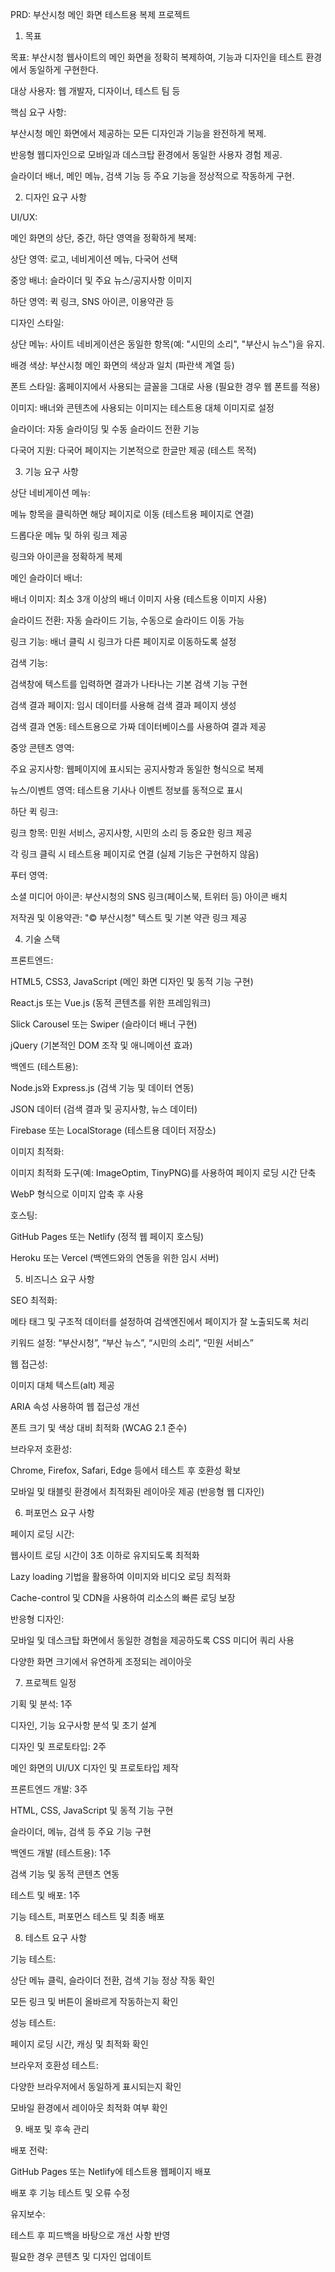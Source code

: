 PRD: 부산시청 메인 화면 테스트용 복제 프로젝트
1. 목표

목표: 부산시청 웹사이트의 메인 화면을 정확히 복제하여, 기능과 디자인을 테스트 환경에서 동일하게 구현한다.

대상 사용자: 웹 개발자, 디자이너, 테스트 팀 등

핵심 요구 사항:

부산시청 메인 화면에서 제공하는 모든 디자인과 기능을 완전하게 복제.

반응형 웹디자인으로 모바일과 데스크탑 환경에서 동일한 사용자 경험 제공.

슬라이더 배너, 메인 메뉴, 검색 기능 등 주요 기능을 정상적으로 작동하게 구현.

2. 디자인 요구 사항

UI/UX:

메인 화면의 상단, 중간, 하단 영역을 정확하게 복제:

상단 영역: 로고, 네비게이션 메뉴, 다국어 선택

중앙 배너: 슬라이더 및 주요 뉴스/공지사항 이미지

하단 영역: 퀵 링크, SNS 아이콘, 이용약관 등

디자인 스타일:

상단 메뉴: 사이트 네비게이션은 동일한 항목(예: "시민의 소리", "부산시 뉴스")을 유지.

배경 색상: 부산시청 메인 화면의 색상과 일치 (파란색 계열 등)

폰트 스타일: 홈페이지에서 사용되는 글꼴을 그대로 사용 (필요한 경우 웹 폰트를 적용)

이미지: 배너와 콘텐츠에 사용되는 이미지는 테스트용 대체 이미지로 설정

슬라이더: 자동 슬라이딩 및 수동 슬라이드 전환 기능

다국어 지원: 다국어 페이지는 기본적으로 한글만 제공 (테스트 목적)

3. 기능 요구 사항

상단 네비게이션 메뉴:

메뉴 항목을 클릭하면 해당 페이지로 이동 (테스트용 페이지로 연결)

드롭다운 메뉴 및 하위 링크 제공

링크와 아이콘을 정확하게 복제

메인 슬라이더 배너:

배너 이미지: 최소 3개 이상의 배너 이미지 사용 (테스트용 이미지 사용)

슬라이드 전환: 자동 슬라이드 기능, 수동으로 슬라이드 이동 가능

링크 기능: 배너 클릭 시 링크가 다른 페이지로 이동하도록 설정

검색 기능:

검색창에 텍스트를 입력하면 결과가 나타나는 기본 검색 기능 구현

검색 결과 페이지: 임시 데이터를 사용해 검색 결과 페이지 생성

검색 결과 연동: 테스트용으로 가짜 데이터베이스를 사용하여 결과 제공

중앙 콘텐츠 영역:

주요 공지사항: 웹페이지에 표시되는 공지사항과 동일한 형식으로 복제

뉴스/이벤트 영역: 테스트용 기사나 이벤트 정보를 동적으로 표시

하단 퀵 링크:

링크 항목: 민원 서비스, 공지사항, 시민의 소리 등 중요한 링크 제공

각 링크 클릭 시 테스트용 페이지로 연결 (실제 기능은 구현하지 않음)

푸터 영역:

소셜 미디어 아이콘: 부산시청의 SNS 링크(페이스북, 트위터 등) 아이콘 배치

저작권 및 이용약관: "© 부산시청" 텍스트 및 기본 약관 링크 제공

4. 기술 스택

프론트엔드:

HTML5, CSS3, JavaScript (메인 화면 디자인 및 동적 기능 구현)

React.js 또는 Vue.js (동적 콘텐츠를 위한 프레임워크)

Slick Carousel 또는 Swiper (슬라이더 배너 구현)

jQuery (기본적인 DOM 조작 및 애니메이션 효과)

백엔드 (테스트용):

Node.js와 Express.js (검색 기능 및 데이터 연동)

JSON 데이터 (검색 결과 및 공지사항, 뉴스 데이터)

Firebase 또는 LocalStorage (테스트용 데이터 저장소)

이미지 최적화:

이미지 최적화 도구(예: ImageOptim, TinyPNG)를 사용하여 페이지 로딩 시간 단축

WebP 형식으로 이미지 압축 후 사용

호스팅:

GitHub Pages 또는 Netlify (정적 웹 페이지 호스팅)

Heroku 또는 Vercel (백엔드와의 연동을 위한 임시 서버)

5. 비즈니스 요구 사항

SEO 최적화:

메타 태그 및 구조적 데이터를 설정하여 검색엔진에서 페이지가 잘 노출되도록 처리

키워드 설정: “부산시청”, “부산 뉴스”, “시민의 소리”, “민원 서비스”

웹 접근성:

이미지 대체 텍스트(alt) 제공

ARIA 속성 사용하여 웹 접근성 개선

폰트 크기 및 색상 대비 최적화 (WCAG 2.1 준수)

브라우저 호환성:

Chrome, Firefox, Safari, Edge 등에서 테스트 후 호환성 확보

모바일 및 태블릿 환경에서 최적화된 레이아웃 제공 (반응형 웹 디자인)

6. 퍼포먼스 요구 사항

페이지 로딩 시간:

웹사이트 로딩 시간이 3초 이하로 유지되도록 최적화

Lazy loading 기법을 활용하여 이미지와 비디오 로딩 최적화

Cache-control 및 CDN을 사용하여 리소스의 빠른 로딩 보장

반응형 디자인:

모바일 및 데스크탑 화면에서 동일한 경험을 제공하도록 CSS 미디어 쿼리 사용

다양한 화면 크기에서 유연하게 조정되는 레이아웃

7. 프로젝트 일정

기획 및 분석: 1주

디자인, 기능 요구사항 분석 및 초기 설계

디자인 및 프로토타입: 2주

메인 화면의 UI/UX 디자인 및 프로토타입 제작

프론트엔드 개발: 3주

HTML, CSS, JavaScript 및 동적 기능 구현

슬라이더, 메뉴, 검색 등 주요 기능 구현

백엔드 개발 (테스트용): 1주

검색 기능 및 동적 콘텐츠 연동

테스트 및 배포: 1주

기능 테스트, 퍼포먼스 테스트 및 최종 배포

8. 테스트 요구 사항

기능 테스트:

상단 메뉴 클릭, 슬라이더 전환, 검색 기능 정상 작동 확인

모든 링크 및 버튼이 올바르게 작동하는지 확인

성능 테스트:

페이지 로딩 시간, 캐싱 및 최적화 확인

브라우저 호환성 테스트:

다양한 브라우저에서 동일하게 표시되는지 확인

모바일 환경에서 레이아웃 최적화 여부 확인

9. 배포 및 후속 관리

배포 전략:

GitHub Pages 또는 Netlify에 테스트용 웹페이지 배포

배포 후 기능 테스트 및 오류 수정

유지보수:

테스트 후 피드백을 바탕으로 개선 사항 반영

필요한 경우 콘텐츠 및 디자인 업데이트